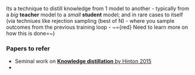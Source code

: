 Its a technique to distill knowledge from 1 model to another - typically from a _big_ **teacher** model to a _small_ **student** model; and in rare cases to itself (via techniues like rejection sampling (best of N) - where you sample outcomes from the previous training loop - ~={red} Need to learn more on how this is done=~)

### Papers to refer
- Seminal work on [**Knowledge distillation** by Hinton 2015](https://arxiv.org/pdf/1503.02531)
- 